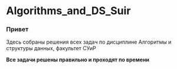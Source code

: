 # Algorithms_and_DS_Suir

### Привет
Здесь собраны решения всех задач по дисциплине Алгоритмы и структуры данных, факультет СУиР

**Все задачи решены правильно и проходят по времени**

